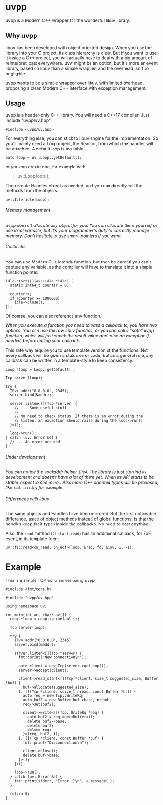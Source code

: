 # uvpp
uvpp is a Modern C++ wrapper for the wonderful libuv library.

## Why uvpp
libuv has been developed with object oriented design. When you use the
library into your C project, its class hierarchy is clear.
But if you want to use it inside a C++ project, you will actually have
to deal with a big amount of reinterpret_cast everywhere.
uvw might be an option, but it's more an event library, based on libuv
than a simple wrapper, and the overhead isn't so negligible.

uvpp wants to be a simple wrapper over libuv, with limited overhead,
proposing a clean Modern C++ interface with exception management.

## Usage
uvpp is a header-only C++ library. You will need a C++17 compiler.
Just include "uvpp/uv.hpp".

    #include <uvpp/uv.hpp>

For everything else, you can stick to libuv engine for the
implementation. So you'll mainly need a Loop object, the Reactor, from
which the handles will be attached. A default loop is available.

    auto loop = uv::Loop::getDefault();

or you can create one, for example with

> uv::Loop loop();

Then create Handles object as needed, and you can directly call the
methods from the objects.

    uv::Idle idle(loop);

###### Memory management
_uvpp doesn't allocate any object for you. You can allocate them
yourself or use local variable, but it's your programmer's duty to
correctly manage memory. Don't hesitate to use smart-pointers if
you want._

###### Callbacks
You can use Modern C++ lambda function, but then be careful you can't
capture any variable, as the compiler will have to translate it into
a simple function pointer.

    idle.start([](uv::Idle *idle) {
      static int64_t counter = 0;

      counter++;
      if (counter >= 1000000)
        idle->close();
    });

Of course, you can also reference any function.

_When you execute a function you need to pass a callback to, you have
two options. You can use the raw libuv function, or you can call a
"safe" uvpp function, which will just check the result value and
raise an exception if needed, before calling your callback._

This safe way require you to use template version of the functions.
Not every callback will be given a status error code, but as a general
rule, any callback can be written in a template-style to keep
consistency.

    Loop *loop = Loop::getDefault();

    Tcp server(loop);

    try {
      IPv4 addr("0.0.0.0", 2345);
      server.bind(&addr);

      server.listen<[](Tcp *server) {
        // ... Some useful stuff
        //
        // No need to check status. If there is an error during the
        // listen, an exception should raise during the loop->run()
      }>();

      loop->run();
    } catch (uv::Error &e) {
      // ... An error occured
    }

###### Under development
_You can notice the sockaddr helper `IPv4`. The library is just starting
its development and doesn't have a lot of them yet. When its API starts
to be stable, expect to see more.._
_Also more C++ oriented types will be proposed, like `std::string` for
example._

###### Differences with libuv
The same objects and Handles have been mirrored. But the first noticeable
difference, aside of object methods instead of global functions, is that
the handles keep their types inside the callbacks. No need to cast
anything.

Also, the `read` method (or `start_read`) has an additional callback, for
EoF event, in its template form:

    uv::fs::read<on_read, on_eof>(loop, &req, fd, &iov, 1, -1);

# Example

This is a simple TCP echo server using uvpp

    #include <fmt/core.h>

    #include "uvpp/uv.hpp"

    using namespace uv;

    int main(int ac, char* av[]) {
      Loop *loop = Loop::getDefault();

      Tcp server(loop);

      try {
        IPv4 addr("0.0.0.0", 2345);
        server.bind(&addr);

        server.listen<[](Tcp *server) {
          fmt::print("New connection\n");

          auto client = new Tcp(server->getLoop());
          server->accept(client);

          client->read_start<[](Tcp *client, size_t suggested_size, Buffer *buf) {
            buf->allocate(suggested_size);
          }, [](Tcp *client, ssize_t nread, const Buffer *buf) {
            auto req = new Tcp::WriteRq;
            auto buf2 = new Buffer(buf->base, nread);
            req->set(buf2);

            client->write<[](Tcp::WriteRq *req) {
              auto buf2 = req->get<Buffer>();
              delete buf2->base;
              delete buf2;
              delete req;
            }>(req, buf2, 1);
          }, [](Tcp *client, const Buffer *buf) {
            fmt::print("Disconnection\n");

            client->close();
            delete buf->base;
          }>();
        }>();

        loop->run();
      } catch (uv::Error &e) {
        fmt::print(stderr, "Error {}\n", e.message());
      }

      return 0;
    }
